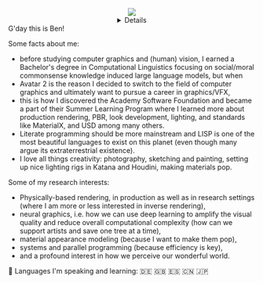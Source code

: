 <div align="center">
  <a href="https://github.com/pixelsandpointers">
    <img src="http://github-profile-summary-cards.vercel.app/api/cards/profile-details?username=pixelsandpointers&theme=tokyonight"/>
  </a>
 <details>
  <a href="https://github.com/pixelsandpointers">
    <img src="https://github-readme-stats.vercel.app/api/top-langs/?username=pixelsandpointers&size_weight=0.5&count_weight=0.5&exclude_repo=&hide=jupyter%20notebook,vim%20script,cmake,makefile,batchfile,plsql,emacs%20lisp,css,html&theme=tokyonight" />
  </a>
  <a href="https://github.com/pixelsandpointers">
    <img src="https://github-readme-streak-stats.herokuapp.com/?user=pixelsandpointers&hide_border=true&card_width=338&theme=tokyonight" />
  </a>
  <a href="https://github.com/pixelsandpointers">
    <img src="http://github-profile-summary-cards.vercel.app/api/cards/stats?username=pixelsandpointers&theme=tokyonight" />
  </a>
  
 </details>
</div>
G'day this is Ben!  

Some facts about me:  
- before studying computer graphics and (human) vision, I earned a Bachelor's degree in Computational Linguistics focusing on social/moral commonsense knowledge induced large language models, but when
- Avatar 2 is the reason I decided to switch to the field of computer graphics and ultimately want to pursue a career in graphics/VFX,
- this is how I discovered the Academy Software Foundation and became a part of their Summer Learning Program where I learned more about production rendering, PBR, look development, lighting, and standards like MaterialX, and USD among many others.
- Literate programming should be more mainstream and LISP is one of the most beautiful languages to exist on this planet (even though many argue its extraterrestrial existence).
- I love all things creativity: photography, sketching and painting, setting up nice lighting rigs in Katana and Houdini, making materials pop.

Some of my research interests:
- Physically-based rendering, in production as well as in research settings (where I am more or less interested in inverse rendering),
- neural graphics, i.e. how we can use deep learning to amplify the visual quality and reduce overall computational complexity (how can we support artists and save one tree at a time),
- material appearance modeling (because I want to make them pop),
- systems and parallel programming (because efficiency is key),
- and a profound interest in how we perceive our wonderful world.


💬 Languages I'm speaking and learning: 🇩🇪 🇬🇧 🇪🇸 🇨🇳 🇯🇵

